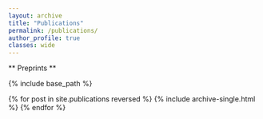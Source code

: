 ```yaml
---
layout: archive
title: "Publications"
permalink: /publications/
author_profile: true
classes: wide
---
```


** Preprints ** <br>

{% include base_path %}

{% for post in site.publications reversed %}
  {% include archive-single.html %}
{% endfor %}